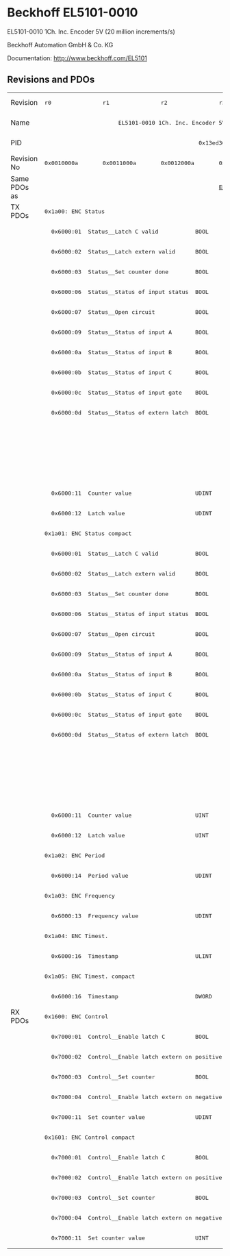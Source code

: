 # Beckhoff EL5101-0010

EL5101-0010 1Ch. Inc. Encoder 5V (20 million increments/s)

Beckhoff Automation GmbH & Co. KG

Documentation: <a href="http://www.beckhoff.com/EL5101">http://www.beckhoff.com/EL5101</a>

## Revisions and PDOs
<table>
<tr >
<td class="first">Revision</td>
<td ><pre>r0</pre></td>
<td ><pre>r1</pre></td>
<td ><pre>r2</pre></td>
<td ><pre>r3</pre></td>
</tr>
<tr >
<td class="first">Name</td>
<td  colspan=4 align="center"><pre>EL5101-0010 1Ch. Inc. Encoder 5V (20 million increments/s)</pre></td>
</tr>
<tr >
<td class="first">PID</td>
<td  colspan=4 align="center"><pre>0x13ed3052</pre></td>
</tr>
<tr >
<td class="first">Revision No</td>
<td ><pre>0x0010000a</pre></td>
<td ><pre>0x0011000a</pre></td>
<td ><pre>0x0012000a</pre></td>
<td ><pre>0x0013000a</pre></td>
</tr>
<tr >
<td class="first">Same PDOs as</td>
<td  colspan=3 align="center"></td>
<td ><pre><a href="EP5101-2011">EP5101-2011 r0</a></pre></td>
</tr>
<tr class="txpdo pdosection">
<td class="first" rowspan=40 valign=top>TX PDOs</td>
<td colspan=4 align="left"><pre>0x1a00: ENC Status</pre></td>
<td></td>
</tr>
<tr class="txpdo">
<td class="first" colspan=4 align="left"><pre>  0x6000:01  Status__Latch C valid           BOOL</pre></td>
</tr>
<tr class="txpdo">
<td class="first" colspan=4 align="left"><pre>  0x6000:02  Status__Latch extern valid      BOOL</pre></td>
</tr>
<tr class="txpdo">
<td class="first" colspan=4 align="left"><pre>  0x6000:03  Status__Set counter done        BOOL</pre></td>
</tr>
<tr class="txpdo">
<td class="first" colspan=4 align="left"><pre>  0x6000:06  Status__Status of input status  BOOL</pre></td>
</tr>
<tr class="txpdo">
<td class="first" colspan=4 align="left"><pre>  0x6000:07  Status__Open circuit            BOOL</pre></td>
</tr>
<tr class="txpdo">
<td class="first" colspan=4 align="left"><pre>  0x6000:09  Status__Status of input A       BOOL</pre></td>
</tr>
<tr class="txpdo">
<td class="first" colspan=4 align="left"><pre>  0x6000:0a  Status__Status of input B       BOOL</pre></td>
</tr>
<tr class="txpdo">
<td class="first" colspan=4 align="left"><pre>  0x6000:0b  Status__Status of input C       BOOL</pre></td>
</tr>
<tr class="txpdo">
<td class="first" colspan=4 align="left"><pre>  0x6000:0c  Status__Status of input gate    BOOL</pre></td>
</tr>
<tr class="txpdo">
<td class="first" colspan=4 align="left"><pre>  0x6000:0d  Status__Status of extern latch  BOOL</pre></td>
</tr>
<tr class="txpdo">
<td class="first" colspan=3 align="left"></td>
<td ><pre>  0x6000:0e  Status__Sync error              BOOL</pre></td>
</tr>
<tr class="txpdo">
<td class="first" colspan=3 align="left"></td>
<td ><pre>  0x6000:0f  Status__TxPDO State             BOOL</pre></td>
</tr>
<tr class="txpdo">
<td class="first" colspan=3 align="left"></td>
<td ><pre>  0x6000:10  Status__TxPDO Toggle            BOOL</pre></td>
</tr>
<tr class="txpdo">
<td class="first" colspan=4 align="left"><pre>  0x6000:11  Counter value                   UDINT</pre></td>
</tr>
<tr class="txpdo">
<td class="first" colspan=4 align="left"><pre>  0x6000:12  Latch value                     UDINT</pre></td>
</tr>
<tr class="txpdo pdosection">
<td class="first" colspan=4 align="left"><pre>0x1a01: ENC Status compact</pre></td>
</tr>
<tr class="txpdo">
<td class="first" colspan=4 align="left"><pre>  0x6000:01  Status__Latch C valid           BOOL</pre></td>
</tr>
<tr class="txpdo">
<td class="first" colspan=4 align="left"><pre>  0x6000:02  Status__Latch extern valid      BOOL</pre></td>
</tr>
<tr class="txpdo">
<td class="first" colspan=4 align="left"><pre>  0x6000:03  Status__Set counter done        BOOL</pre></td>
</tr>
<tr class="txpdo">
<td class="first" colspan=4 align="left"><pre>  0x6000:06  Status__Status of input status  BOOL</pre></td>
</tr>
<tr class="txpdo">
<td class="first" colspan=4 align="left"><pre>  0x6000:07  Status__Open circuit            BOOL</pre></td>
</tr>
<tr class="txpdo">
<td class="first" colspan=4 align="left"><pre>  0x6000:09  Status__Status of input A       BOOL</pre></td>
</tr>
<tr class="txpdo">
<td class="first" colspan=4 align="left"><pre>  0x6000:0a  Status__Status of input B       BOOL</pre></td>
</tr>
<tr class="txpdo">
<td class="first" colspan=4 align="left"><pre>  0x6000:0b  Status__Status of input C       BOOL</pre></td>
</tr>
<tr class="txpdo">
<td class="first" colspan=4 align="left"><pre>  0x6000:0c  Status__Status of input gate    BOOL</pre></td>
</tr>
<tr class="txpdo">
<td class="first" colspan=4 align="left"><pre>  0x6000:0d  Status__Status of extern latch  BOOL</pre></td>
</tr>
<tr class="txpdo">
<td class="first" colspan=3 align="left"></td>
<td ><pre>  0x6000:0e  Status__Sync error              BOOL</pre></td>
</tr>
<tr class="txpdo">
<td class="first" colspan=3 align="left"></td>
<td ><pre>  0x6000:0f  Status__TxPDO State             BOOL</pre></td>
</tr>
<tr class="txpdo">
<td class="first" colspan=3 align="left"></td>
<td ><pre>  0x6000:10  Status__TxPDO Toggle            BOOL</pre></td>
</tr>
<tr class="txpdo">
<td class="first" colspan=4 align="left"><pre>  0x6000:11  Counter value                   UINT</pre></td>
</tr>
<tr class="txpdo">
<td class="first" colspan=4 align="left"><pre>  0x6000:12  Latch value                     UINT</pre></td>
</tr>
<tr class="txpdo pdosection">
<td class="first" colspan=4 align="left"><pre>0x1a02: ENC Period</pre></td>
</tr>
<tr class="txpdo">
<td class="first" colspan=4 align="left"><pre>  0x6000:14  Period value                    UDINT</pre></td>
</tr>
<tr class="txpdo pdosection">
<td class="first" colspan=4 align="left"><pre>0x1a03: ENC Frequency</pre></td>
</tr>
<tr class="txpdo">
<td class="first" colspan=4 align="left"><pre>  0x6000:13  Frequency value                 UDINT</pre></td>
</tr>
<tr class="txpdo pdosection">
<td class="first" colspan=4 align="left"><pre>0x1a04: ENC Timest.</pre></td>
</tr>
<tr class="txpdo">
<td class="first" colspan=4 align="left"><pre>  0x6000:16  Timestamp                       ULINT</pre></td>
</tr>
<tr class="txpdo pdosection">
<td class="first" colspan=4 align="left"><pre>0x1a05: ENC Timest. compact</pre></td>
</tr>
<tr class="txpdo">
<td class="first" colspan=3 align="left"><pre>  0x6000:16  Timestamp                       DWORD</pre></td>
<td ><pre>  0x6000:16  Timestamp                       UDINT</pre></td>
</tr>
<tr class="rxpdo pdosection">
<td class="first" rowspan=12 valign=top>RX PDOs</td>
<td colspan=4 align="left"><pre>0x1600: ENC Control</pre></td>
<td></td>
</tr>
<tr class="rxpdo">
<td class="first" colspan=4 align="left"><pre>  0x7000:01  Control__Enable latch C         BOOL</pre></td>
</tr>
<tr class="rxpdo">
<td class="first" colspan=4 align="left"><pre>  0x7000:02  Control__Enable latch extern on positive edge  BOOL</pre></td>
</tr>
<tr class="rxpdo">
<td class="first" colspan=4 align="left"><pre>  0x7000:03  Control__Set counter            BOOL</pre></td>
</tr>
<tr class="rxpdo">
<td class="first" colspan=4 align="left"><pre>  0x7000:04  Control__Enable latch extern on negative edge  BOOL</pre></td>
</tr>
<tr class="rxpdo">
<td class="first" colspan=4 align="left"><pre>  0x7000:11  Set counter value               UDINT</pre></td>
</tr>
<tr class="rxpdo pdosection">
<td class="first" colspan=4 align="left"><pre>0x1601: ENC Control compact</pre></td>
</tr>
<tr class="rxpdo">
<td class="first" colspan=4 align="left"><pre>  0x7000:01  Control__Enable latch C         BOOL</pre></td>
</tr>
<tr class="rxpdo">
<td class="first" colspan=4 align="left"><pre>  0x7000:02  Control__Enable latch extern on positive edge  BOOL</pre></td>
</tr>
<tr class="rxpdo">
<td class="first" colspan=4 align="left"><pre>  0x7000:03  Control__Set counter            BOOL</pre></td>
</tr>
<tr class="rxpdo">
<td class="first" colspan=4 align="left"><pre>  0x7000:04  Control__Enable latch extern on negative edge  BOOL</pre></td>
</tr>
<tr class="rxpdo">
<td class="first" colspan=4 align="left"><pre>  0x7000:11  Set counter value               UINT</pre></td>
</tr>
</table>
